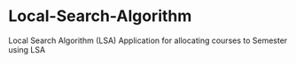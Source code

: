 # Local-Search-Algorithm
Local Search Algorithm (LSA) Application for allocating courses to Semester using LSA
